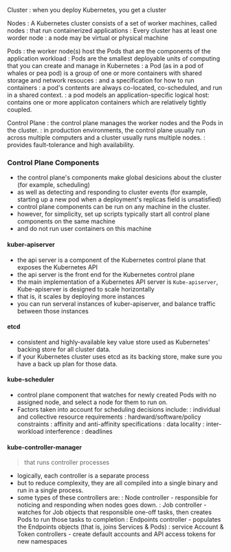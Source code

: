 Cluster
: when you deploy Kubernetes, you get a cluster

Nodes
: A Kubernetes cluster consists of a set of worker machines, called nodes
: that run containerized applications
: Every cluster has at least one worder node
: a node may be virtual or physical machine

Pods
: the worker node(s) host the Pods that are the components of the application workload
: Pods are the smallest deployable units of computing that you can create and manage in Kubernetes
: a Pod (as in a pod of whales or pea pod) is a group of one or more containers with shared storage and network resouces 
: and a specification for how to run containers
: a pod's contents are always co-located, co-scheduled, and run in a shared context.
: a pod models an application-specific logical host: contains one or more applicaton containers which are relatively tightly coupled.

Control Plane
: the control plane manages the worker nodes and the Pods in the cluster.
: in production environments, the control plane usually run across multiple computers and a cluster usually runs multiple nodes.
: provides fault-tolerance and high availability.

### Control Plane Components
- the control plane's components make global desicions about the cluster (for example, scheduling)
- as well as detecting and responding to cluster events (for example, starting up a new pod when a deployment's replicas field is unsatisfied)
- control plane components can be run on any machine in the cluster.
- however, for simplicity, set up scripts typically start all control plane components on the same machine
- and do not run user containers on this machine

#### kuber-apiserver
- the api server is a component of the Kubernetes control plane that exposes the Kubernetes API
- the api server is the front end for the Kubernetes control plane
- the main implementation of a Kubernetes API server is `Kube-apiserver`, Kube-apiserver is designed to scale horizontally
- that is, it scales by deploying more instances
- you can run serveral instances of kuber-apiserver, and balance traffic between those instances

#### etcd
- consistent and highly-available key value store used as Kubernetes' backing store for all cluster data.
- if your Kubernetes cluster uses etcd as its backing store, make sure you have a back up plan for those data.

#### kube-scheduler
- control plane component that watches for newly created Pods with no assigned node, and select a node for them to run on.
- Factors taken into account for scheduling decisions include:
: individual and collective resource requirements
: hardward/software/policy constraints
: affinity and anti-affinity specifications
: data locality
: inter-workload interference
: deadlines

#### kube-controller-manager
> that runs controller processes
- logically, each controller is a separate process
- but to reduce complexity, they are all compiled into a single binary and run in a single process.
- some types of these controllers are:
: Node controller - responsible for noticing and responding when nodes goes down.
: Job controller - watches for Job objects that responsible one-off tasks, then creates Pods to run those tasks to completion
: Endpoints controller - populates the Endpoints objects (that is, joins Services & Pods)
: service Account & Token controllers - create default accounts and API access tokens for new namespaces
